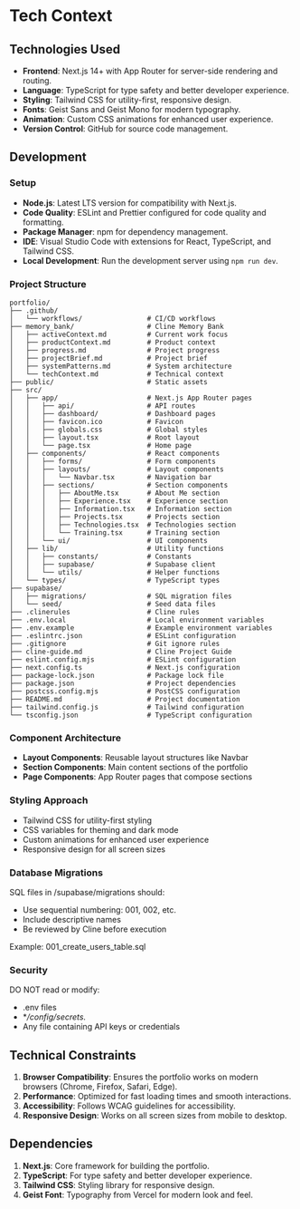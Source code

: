# Tech Context

## Technologies Used

- **Frontend**: Next.js 14+ with App Router for server-side rendering and routing.
- **Language**: TypeScript for type safety and better developer experience.
- **Styling**: Tailwind CSS for utility-first, responsive design.
- **Fonts**: Geist Sans and Geist Mono for modern typography.
- **Animation**: Custom CSS animations for enhanced user experience.
- **Version Control**: GitHub for source code management.

## Development

### Setup

- **Node.js**: Latest LTS version for compatibility with Next.js.
- **Code Quality**: ESLint and Prettier configured for code quality and formatting.
- **Package Manager**: npm for dependency management.
- **IDE**: Visual Studio Code with extensions for React, TypeScript, and Tailwind CSS.
- **Local Development**: Run the development server using `npm run dev`.

### Project Structure

```text
portfolio/
├── .github/
│   └── workflows/                # CI/CD workflows
├── memory_bank/                  # Cline Memory Bank
│   ├── activeContext.md          # Current work focus
│   ├── productContext.md         # Product context
│   ├── progress.md               # Project progress
│   ├── projectBrief.md           # Project brief
│   ├── systemPatterns.md         # System architecture
│   └── techContext.md            # Technical context
├── public/                       # Static assets
├── src/
│   ├── app/                      # Next.js App Router pages
│   │   ├── api/                  # API routes
│   │   ├── dashboard/            # Dashboard pages
│   │   ├── favicon.ico           # Favicon
│   │   ├── globals.css           # Global styles
│   │   ├── layout.tsx            # Root layout
│   │   └── page.tsx              # Home page
│   ├── components/               # React components
│   │   ├── forms/                # Form components
│   │   ├── layouts/              # Layout components
│   │   │   └── Navbar.tsx        # Navigation bar
│   │   ├── sections/             # Section components
│   │   │   ├── AboutMe.tsx       # About Me section
│   │   │   ├── Experience.tsx    # Experience section
│   │   │   ├── Information.tsx   # Information section
│   │   │   ├── Projects.tsx      # Projects section
│   │   │   ├── Technologies.tsx  # Technologies section
│   │   │   └── Training.tsx      # Training section
│   │   └── ui/                   # UI components
│   ├── lib/                      # Utility functions
│   │   ├── constants/            # Constants
│   │   ├── supabase/             # Supabase client
│   │   └── utils/                # Helper functions
│   └── types/                    # TypeScript types
├── supabase/
│   ├── migrations/               # SQL migration files
│   └── seed/                     # Seed data files
├── .clinerules                   # Cline rules
├── .env.local                    # Local environment variables
├── .env.example                  # Example environment variables
├── .eslintrc.json                # ESLint configuration
├── .gitignore                    # Git ignore rules
├── cline-guide.md                # Cline Project Guide
├── eslint.config.mjs             # ESLint configuration
├── next.config.ts                # Next.js configuration
├── package-lock.json             # Package lock file
├── package.json                  # Project dependencies
├── postcss.config.mjs            # PostCSS configuration
├── README.md                     # Project documentation
├── tailwind.config.js            # Tailwind configuration
└── tsconfig.json                 # TypeScript configuration
```

### Component Architecture

- **Layout Components**: Reusable layout structures like Navbar
- **Section Components**: Main content sections of the portfolio
- **Page Components**: App Router pages that compose sections

### Styling Approach

- Tailwind CSS for utility-first styling
- CSS variables for theming and dark mode
- Custom animations for enhanced user experience
- Responsive design for all screen sizes

### Database Migrations

SQL files in /supabase/migrations should:

- Use sequential numbering: 001, 002, etc.
- Include descriptive names
- Be reviewed by Cline before execution

Example: 001_create_users_table.sql

### Security

DO NOT read or modify:

- .env files
- **/config/secrets.*
- Any file containing API keys or credentials

## Technical Constraints

1. **Browser Compatibility**: Ensures the portfolio works on modern browsers (Chrome, Firefox, Safari, Edge).
2. **Performance**: Optimized for fast loading times and smooth interactions.
3. **Accessibility**: Follows WCAG guidelines for accessibility.
4. **Responsive Design**: Works on all screen sizes from mobile to desktop.

## Dependencies

1. **Next.js**: Core framework for building the portfolio.
2. **TypeScript**: For type safety and better developer experience.
3. **Tailwind CSS**: Styling library for responsive design.
4. **Geist Font**: Typography from Vercel for modern look and feel.
